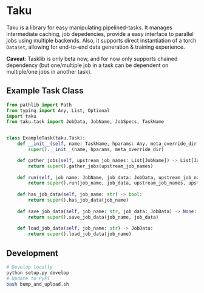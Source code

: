 # Taku

Taku is a library for easy manipulating pipelined-tasks.  It manages intermediate caching, job depedencies, provide a easy interface to parallel jobs using multiple backends. Also, it supports direct instantiation of a torch `Dataset`, allowing for end-to-end data generation & training experience.

**Caveat**: Tasklib is only beta now, and for now only supports chained dependency (but one/multiple job in a task can be dependent on multiple/one jobs in another task).

## Example Task Class

```python
from pathlib import Path
from typing import Any, List, Optional
import taku
from taku.task import JobData, JobName, JobSpecs, TaskName


class ExampleTask(taku.Task):
    def __init__(self, name: TaskName, hparams: Any, meta_override_dir: Path | None = None) -> None:
        super().__init__(name, hparams, meta_override_dir)

    def gather_jobs(self, upstream_job_names: List[JobName]) -> List[JobSpecs]:
        return super().gather_jobs(upstream_job_names)
    
    def run(self, job_name: JobName, job_data: JobData, upstream_job_names: List[str], upstream_job_data: List[JobData]) -> JobData:
        return super().run(job_name, job_data, upstream_job_names, upstream_job_data)
    
    def has_job_data(self, job_name: str) -> bool:
        return super().has_job_data(job_name)
    
    def save_job_data(self, job_name: str, job_data: JobData) -> None:
        return super().save_job_data(job_name, job_data)
    
    def load_job_data(self, job_name: str) -> JobData:
        return super().load_job_data(job_name)

```

## Development

```bash
# Develop locally
python setup.py develop
# Update to PyPI
bash bump_and_upload.sh
```
